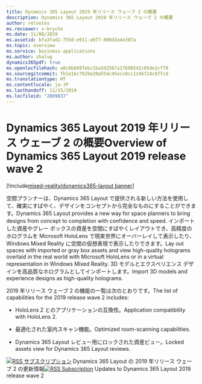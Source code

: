 ```yaml
---
title: Dynamics 365 Layout 2019 年リリース ウェーブ 2 の概要
description: Dynamics 365 Layout 2019 年リリース ウェーブ 2 の概要
author: relnotes
ms.reviewer: v-brycho
ms.date: 11/08/2019
ms.assetid: bfa3fad1-755d-e911-a977-000d3a4e307a
ms.topic: overview
ms.service: business-applications
ms.author: shalug
dynamics365pdf: true
ms.openlocfilehash: a0c6b6697ebc1ba3d2567a17696542c65de1cf70
ms.sourcegitcommit: fb1e16c7028e20a554c45ecc0cc114b724c87fcd
ms.translationtype: HT
ms.contentlocale: ja-JP
ms.lasthandoff: 11/15/2019
ms.locfileid: "2809837"
---
```

# <a name="overview-of-dynamics-365-layout-2019-release-wave-2"></a><span data-ttu-id="6df79-103">Dynamics 365 Layout 2019 年リリース ウェーブ 2 の概要</span><span class="sxs-lookup"><span data-stu-id="6df79-103">Overview of Dynamics 365 Layout 2019 release wave 2</span></span>
[!include[mixed-reality/dynamics365-layout banner](../includes/mixed-reality/dynamics365-layout.md)]

<!--overview start-->
<span data-ttu-id="6df79-104">空間プランナーは、Dynamics 365 Layout で提供される新しい方法を使用して、確実にすばやく、デザインをコンセプトから完全なものにすることができます。</span><span class="sxs-lookup"><span data-stu-id="6df79-104">Dynamics 365 Layout provides a new way for space planners to bring designs from concept to completion with confidence and speed.</span></span> <span data-ttu-id="6df79-105">インポートした資産やグレー ボックスの資産を空間にすばやくレイアウトでき、高精度のホログラムを Microsoft HoloLens で現実世界にオーバーレイして表示したり、Windows Mixed Reality に空間の仮想表現で表示したりできます。</span><span class="sxs-lookup"><span data-stu-id="6df79-105">Lay out spaces with imported or gray box assets and view high-quality holograms overlaid in the real world with Microsoft HoloLens or in a virtual representation in Windows Mixed Reality.</span></span> <span data-ttu-id="6df79-106">3D モデルとエクスペリエンス デザインを高品質なホログラムとしてインポートします。</span><span class="sxs-lookup"><span data-stu-id="6df79-106">Import 3D models and experience designs as high-quality holograms.</span></span>

<span data-ttu-id="6df79-107">2019 年リリース ウェーブ 2 の機能の一覧は次のとおりです。</span><span class="sxs-lookup"><span data-stu-id="6df79-107">The list of capabilities for the 2019 release wave 2 includes:</span></span>

- <span data-ttu-id="6df79-108">HoloLens 2 とのアプリケーションの互換性。</span><span class="sxs-lookup"><span data-stu-id="6df79-108">Application compatibility with HoloLens 2.</span></span>

- <span data-ttu-id="6df79-109">最適化された室内スキャン機能。</span><span class="sxs-lookup"><span data-stu-id="6df79-109">Optimized room-scanning capabilities.</span></span>

- <span data-ttu-id="6df79-110">Dynamics 365 Layout レビュー用にロックされた資産ビュー。</span><span class="sxs-lookup"><span data-stu-id="6df79-110">Locked assets view for Dynamics 365 Layout reviews.</span></span>

<span data-ttu-id="6df79-111">[![RSS サブスクリプション](/dynamics365-release-plan/media/feed-icon.png "RSS サブスクリプション")](https://docs.microsoft.com/api/search/rss?locale=en-us&$filter=scopes%2Fany(t%3A%20t%20eq%20%27dynamics365-layout-192%27)) Dynamics 365 Layout の 2019 年リリース ウェーブ 2 の更新情報</span><span class="sxs-lookup"><span data-stu-id="6df79-111">[![RSS Subscription](/dynamics365-release-plan/media/feed-icon.png "RSS Subscription")](https://docs.microsoft.com/api/search/rss?locale=en-us&$filter=scopes%2Fany(t%3A%20t%20eq%20%27dynamics365-layout-192%27)) Updates to Dynamics 365 Layout 2019 release wave 2</span></span>
<!--overview end-->